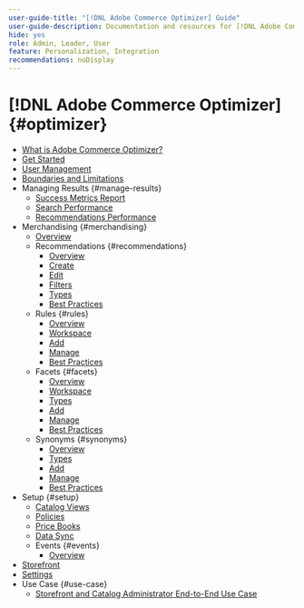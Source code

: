 ```yaml
---
user-guide-title: "[!DNL Adobe Commerce Optimizer] Guide"
user-guide-description: Documentation and resources for [!DNL Adobe Commerce Optimizer].
hide: yes
role: Admin, Leader, User
feature: Personalization, Integration
recommendations: noDisplay
---
```

# [!DNL Adobe Commerce Optimizer] {#optimizer}

- [What is Adobe Commerce Optimizer?](overview.md)
- [Get Started](get-started.md)
- [User Management](user-management.md)
- [Boundaries and Limitations](boundaries-limits.md)
- Managing Results {#manage-results}
   - [Success Metrics Report](./manage-results/success-metrics.md)
   - [Search Performance](./manage-results/search-performance.md)
   - [Recommendations Performance](./manage-results/recommendation-performance.md)
- Merchandising {#merchandising}
   - [Overview](./merchandising/overview.md)
   - Recommendations {#recommendations}
      - [Overview](./merchandising/recommendations/overview.md)
      - [Create](./merchandising/recommendations/create.md)
      - [Edit](./merchandising/recommendations/edit.md)
      - [Filters](./merchandising/recommendations/filters.md)
      - [Types](./merchandising/recommendations/types.md)
      - [Best Practices](./merchandising/recommendations/best-practice.md)
   - Rules {#rules}
      - [Overview](./merchandising/rules/overview.md)
      - [Workspace](./merchandising/rules/workspace.md)
      - [Add](./merchandising/rules/add.md)
      - [Manage](./merchandising/rules/manage.md)
      - [Best Practices](./merchandising/rules/best-practice.md)
   - Facets {#facets}
      - [Overview](./merchandising/facets/overview.md)
      - [Workspace](./merchandising/facets/workspace.md)
      - [Types](./merchandising/facets/type.md)
      - [Add](./merchandising/facets/add.md)
      - [Manage](./merchandising/facets/manage.md)
      - [Best Practices](./merchandising/facets/best-practice.md)
   - Synonyms {#synonyms}
      - [Overview](./merchandising/synonyms/overview.md)
      - [Types](./merchandising/synonyms/type.md)
      - [Add](./merchandising/synonyms/add.md)
      - [Manage](./merchandising/synonyms/manage.md)
      - [Best Practices](./merchandising/synonyms/best-practice.md)
- Setup {#setup}
   - [Catalog Views](./setup/catalog-view.md)
   - [Policies](./setup/policies.md)
   - [Price Books](./setup/pricebooks.md)
   - [Data Sync](./setup/data-sync.md)
   - Events {#events}
      - [Overview](./setup/events/overview.md)
- [Storefront](storefront.md)
- [Settings](settings.md)
- Use Case {#use-case}
   - [Storefront and Catalog Administrator End-to-End Use Case](./use-case/admin-use-case.md)
